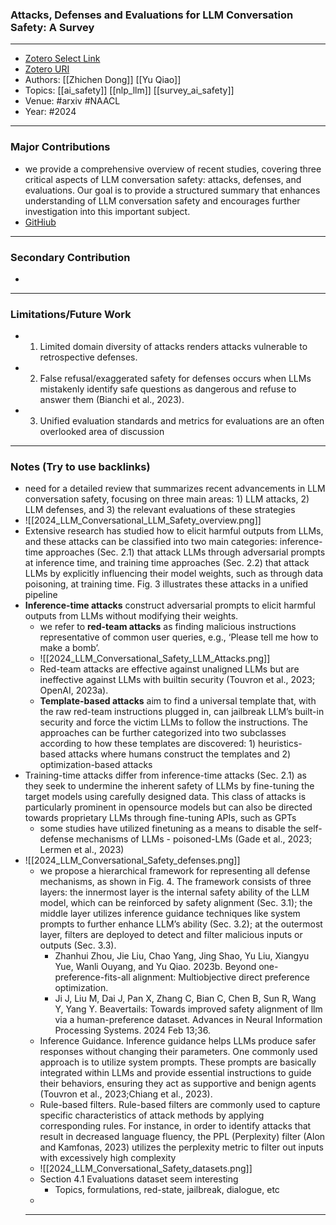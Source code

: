 ### Attacks, Defenses and Evaluations for LLM Conversation Safety: A Survey
---
- [Zotero Select Link](link)
- [Zotero URI](link)
- Authors: [[Zhichen Dong]] [[Yu Qiao]] 
- Topics: [[ai_safety]] [[nlp_llm]] [[survey_ai_safety]]
- Venue: #arxiv #NAACL
- Year: #2024

---
### Major Contributions
- we provide a comprehensive overview of recent studies, covering three critical aspects of LLM conversation safety: attacks, defenses, and evaluations. Our goal is to provide a structured summary that enhances understanding of LLM conversation safety and encourages further investigation into this important subject.
- [GitHiub](https://github.com/niconi19/LLM-conversation-safety)
---
### Secondary Contribution
- 
---
### Limitations/Future Work
- 1) Limited domain diversity of attacks renders attacks vulnerable to retrospective defenses.
- 2) False refusal/exaggerated safety for defenses occurs when LLMs mistakenly identify safe questions as dangerous and refuse to answer them (Bianchi et al., 2023).
- 3) Unified evaluation standards and metrics for evaluations are an often overlooked area of discussion
---
### Notes (Try to use backlinks)
- need for a detailed review that summarizes recent advancements in LLM conversation safety, focusing on three main areas: 1) LLM attacks, 2) LLM defenses, and 3) the relevant evaluations of these strategies
- ![[2024_LLM_Conversational_LLM_Safety_overview.png]]
- Extensive research has studied how to elicit harmful outputs from LLMs, and these attacks can be classified into two main categories: inference-time approaches (Sec. 2.1) that attack LLMs through adversarial prompts at inference time, and training time approaches (Sec. 2.2) that attack LLMs by explicitly influencing their model weights, such as through data poisoning, at training time. Fig. 3 illustrates these attacks in a unified pipeline
- **Inference-time attacks** construct adversarial prompts to elicit harmful outputs from LLMs without modifying their weights.
	- we refer to **red-team attacks** as finding malicious instructions representative of common user queries, e.g., ‘Please tell me how to make a bomb’.
	- ![[2024_LLM_Conversational_Safety_LLM_Attacks.png]]
	- Red-team attacks are effective against unaligned LLMs but are ineffective against LLMs with builtin security (Touvron et al., 2023; OpenAI, 2023a).
	- **Template-based attacks** aim to find a universal template that, with the raw red-team instructions plugged in, can jailbreak LLM’s built-in security and force the victim LLMs to follow the instructions. The approaches can be further categorized into two subclasses according to how these templates are discovered: 1) heuristics-based attacks where humans construct the templates and 2) optimization-based attacks
- Training-time attacks differ from inference-time attacks (Sec. 2.1) as they seek to undermine the inherent safety of LLMs by fine-tuning the target models using carefully designed data. This class of attacks is particularly prominent in opensource models but can also be directed towards proprietary LLMs through fine-tuning APIs, such as GPTs
	- some studies have utilized finetuning as a means to disable the self-defense mechanisms of LLMs - poisoned-LMs (Gade et al., 2023; Lermen et al., 2023)
- ![[2024_LLM_Conversational_Safety_defenses.png]]
	- we propose a hierarchical framework for representing all defense mechanisms, as shown in Fig. 4. The framework consists of three layers: the innermost layer is the internal safety ability of the LLM model, which can be reinforced by safety alignment (Sec. 3.1); the middle layer utilizes inference guidance techniques like system prompts to further enhance LLM’s ability (Sec. 3.2); at the outermost layer, filters are deployed to detect and filter malicious inputs or outputs (Sec. 3.3).
		- Zhanhui Zhou, Jie Liu, Chao Yang, Jing Shao, Yu Liu, Xiangyu Yue, Wanli Ouyang, and Yu Qiao. 2023b. Beyond one-preference-fits-all alignment: Multiobjective direct preference optimization.
		- Ji J, Liu M, Dai J, Pan X, Zhang C, Bian C, Chen B, Sun R, Wang Y, Yang Y. Beavertails: Towards improved safety alignment of llm via a human-preference dataset. Advances in Neural Information Processing Systems. 2024 Feb 13;36.
	- Inference Guidance. Inference guidance helps LLMs produce safer responses without changing their parameters. One commonly used approach is to utilize system prompts. These prompts are basically integrated  within LLMs and provide essential instructions to guide their behaviors, ensuring they act as supportive and benign agents (Touvron et al., 2023;Chiang et al., 2023).
	- Rule-based filters. Rule-based filters are commonly used to capture specific characteristics of attack methods by applying corresponding rules. For instance, in order to identify attacks that result in decreased language fluency, the PPL (Perplexity) filter (Alon and Kamfonas, 2023) utilizes the perplexity metric to filter out inputs with excessively high complexity
	- ![[2024_LLM_Conversational_Safety_datasets.png]]
	- Section 4.1 Evaluations dataset seem interesting
		- Topics, formulations, red-state, jailbreak, dialogue, etc
	- 
	----
